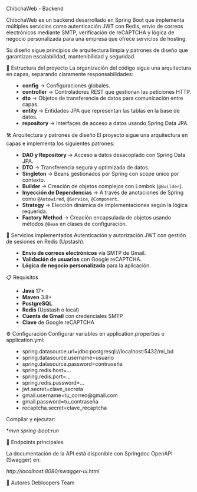<p align="justify">
ChibchaWeb - Backend

ChibchaWeb es un backend desarrollado en Spring Boot que implementa múltiples servicios como autenticación JWT con Redis, envío de correos electrónicos mediante SMTP, verificación de reCAPTCHA y lógica de negocio personalizada para una empresa que ofrece servicios de hosting.

Su diseño sigue principios de arquitectura limpia y patrones de diseño que garantizan escalabilidad, mantenibilidad y seguridad.

📂 Estructura del proyecto
La organización del código sigue una arquitectura en capas, separando claramente responsabilidades:

<ul style="margin-left: 20px;">
  <li><strong>config</strong> → Configuraciones globales.</li>
  <li><strong>controller</strong> → Controladores REST que gestionan las peticiones HTTP.</li>
  <li><strong>dto</strong> → Objetos de transferencia de datos para comunicación entre capas.</li>
  <li><strong>entity</strong> → Entidades JPA que representan las tablas en la base de datos.</li>
  <li><strong>repository</strong> → Interfaces de acceso a datos usando Spring Data JPA.</li>
</ul>

🛠️ Arquitectura y patrones de diseño
El proyecto sigue una arquitectura en capas e implementa los siguientes patrones:

<ul style="margin-left: 20px;">
  <li><strong>DAO y Repository</strong> → Acceso a datos desacoplado con Spring Data JPA.</li>
  <li><strong>DTO</strong> → Transferencia segura y optimizada de datos.</li>
  <li><strong>Singleton</strong> → Beans gestionados por Spring con scope único por contexto.</li>
  <li><strong>Builder</strong> → Creación de objetos complejos con Lombok (<code>@Builder</code>).</li>
  <li><strong>Inyección de Dependencias</strong> → A través de anotaciones de Spring como <code>@Autowired</code>, <code>@Service</code>, <code>@Component</code>.</li>
  <li><strong>Strategy</strong> → Elección dinámica de implementaciones según la lógica requerida.</li>
  <li><strong>Factory Method</strong> → Creación encapsulada de objetos usando métodos <code>@Bean</code> en clases de configuración.</li>
</ul>

🚀 Servicios implementados
Autenticación y autorización JWT con gestión de sesiones en Redis (Upstash).

<ul style="margin-left: 20px;">
  <li><strong>Envío de correos electrónicos</strong> vía SMTP de Gmail.</li>
  <li><strong>Validación de usuarios</strong> con Google reCAPTCHA.</li>
  <li><strong>Lógica de negocio personalizada</strong> para la aplicación.</li>
</ul>

📋 Requisitos
<ul style="margin-left: 20px;">
  <li><strong>Java</strong> 17+</li>
  <li><strong>Maven</strong> 3.8+</li>
  <li><strong>PostgreSQL</strong></li>
  <li><strong>Redis</strong> (Upstash o local)</li>
  <li><strong>Cuenta de Gmail</strong> con credenciales SMTP</li>
  <li><strong>Clave</strong> de Google reCAPTCHA</li>
</ul>

⚙️ Configuración
Configurar variables en application.properties o application.yml:

<ul style="margin-left: 20px;">
  <li>spring.datasource.url=jdbc:postgresql://localhost:5432/mi_bd</li>
  <li>spring.datasource.username=usuario</li>
  <li>spring.datasource.password=contraseña</li>

  <li>spring.redis.host=...</li>
  <li>spring.redis.port=...</li>
  <li>spring.redis.password=...</li>

  <li>jwt.secret=clave_secreta</li>
  <li>gmail.username=tu_correo@gmail.com</li>
  <li>gmail.password=tu_contraseña</li>
  <li>recaptcha.secret=clave_recaptcha</li>
</ul>

Compilar y ejecutar:

**mvn spring-boot:run*

📡 Endpoints principales

La documentación de la API está disponible con Springdoc OpenAPI (Swagger) en:

*http://localhost:8080/swagger-ui.html*

👥 Autores
Debloopers Team
</p>
